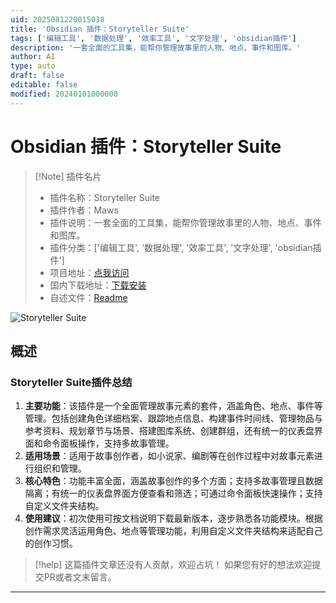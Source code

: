 ```yaml
---
uid: 2025081220015038
title: 'Obsidian 插件：Storyteller Suite'
tags: ['编辑工具', '数据处理', '效率工具', '文字处理', 'obsidian插件']
description: '一套全面的工具集，能帮你管理故事里的人物、地点、事件和图库。'
author: AI
type: auto
draft: false
editable: false
modified: 20240101000000
---
```


# Obsidian 插件：Storyteller Suite

> [!Note] 插件名片
> - 插件名称：Storyteller Suite
> - 插件作者：Maws
> - 插件说明：一套全面的工具集，能帮你管理故事里的人物、地点、事件和图库。
> - 插件分类：['编辑工具', '数据处理', '效率工具', '文字处理', 'obsidian插件']
> - 项目地址：[点我访问](https://github.com/SamW7140/obsidian-storyteller-suite)
> - 国内下载地址：[下载安装](https://pkmer.cn/products/plugin/pluginMarket/?storyteller-suite)
> - 自述文件：[Readme](https://ghproxy.net/https://raw.githubusercontent.com/SamW7140/obsidian-storyteller-suite/master/README.md)

![Storyteller Suite](https://cdn.pkmer.cn/covers/storyteller-suite_external_0.png!pkmer)

## 概述

### Storyteller Suite插件总结
1. **主要功能**：该插件是一个全面管理故事元素的套件，涵盖角色、地点、事件等管理。包括创建角色详细档案、跟踪地点信息、构建事件时间线、管理物品与参考资料、规划章节与场景、搭建图库系统、创建群组，还有统一的仪表盘界面和命令面板操作，支持多故事管理。
2. **适用场景**：适用于故事创作者，如小说家、编剧等在创作过程中对故事元素进行组织和管理。
3. **核心特色**：功能丰富全面，涵盖故事创作的多个方面；支持多故事管理且数据隔离；有统一的仪表盘界面方便查看和筛选；可通过命令面板快速操作；支持自定义文件夹结构。
4. **使用建议**：初次使用可按文档说明下载最新版本，逐步熟悉各功能模块。根据创作需求灵活运用角色、地点等管理功能，利用自定义文件夹结构来适配自己的创作习惯。


> [!help] 
> 这篇插件文章还没有人贡献，欢迎占坑！
> 如果您有好的想法欢迎提交PR或者文末留言。
> 

---


